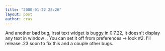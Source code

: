 ```yaml
---
title: "2000-01-22 23:26"
layout: post
author: cras
---
```

And another bad bug, irssi text widget is buggy in 0.7.22, it doesn't
display any text in window .. You can set it off from preferences -\>
look \#2. I'll release .23 soon to fix this and a couple other bugs.

